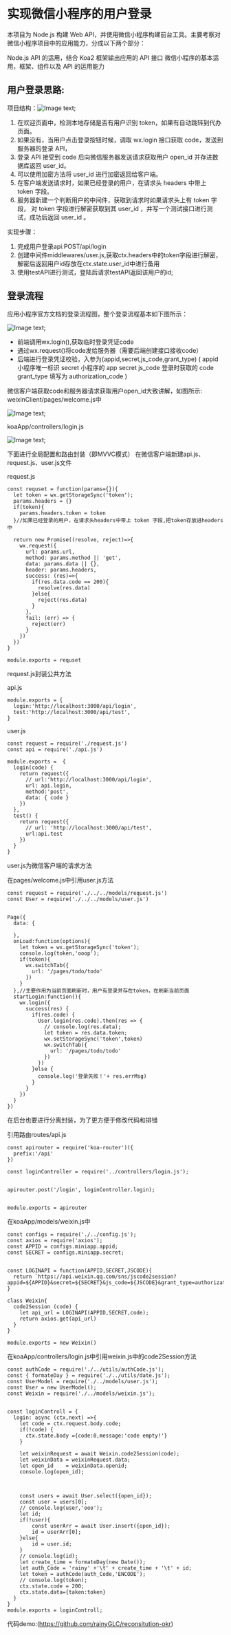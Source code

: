 # 实现微信小程序的用户登录

本项目为 Node.js 构建 Web API，并使用微信小程序构建前台工具。主要考察对微信小程序项目中的应用能力，分成以下两个部分：

Node.js API 的运用，结合 Koa2 框架输出应用的 API 接口
微信小程序的基本运用，框架、组件以及 API 的运用能力


## 用户登录思路:

项目结构：![Image text](https://raw.githubusercontent.com/rainyGLC/gitPress/master/images/32.png);



1. 在欢迎页面中，检测本地存储是否有用户识别 token，如果有自动跳转到代办页面。
2. 如果没有，当用户点击登录按钮时候，调取 wx.login 接口获取 code，发送到服务器的登录 API，
3. 登录 API 接受到 code 后向微信服务器发送请求获取用户 open_id 并存进数据库返回 user_id。
4. 可以使用加密方法将 user_id 进行加密返回给客户端。
5. 在客户端发送请求时，如果已经登录的用户，在请求头 headers 中带上 token 字段。
6. 服务器新建一个判断用户的中间件，获取到请求时如果请求头上有 token 字段，
对 token 字段进行解密获取到其 user_id ，并写一个测试接口进行测试，成功后返回 user_id 。

实现步骤：
1. 完成用户登录api:POST/api/login
2. 创建中间件middlewares/user.js,获取ctx.headers中的token字段进行解密，解密后返回用户id存放在ctx.state.user_id中进行备用
4. 使用testAPI进行测试，登陆后请求testAPI返回该用户的id;


## 登录流程
应用小程序官方文档的登录流程图，整个登录流程基本如下图所示：

![Image text](https://raw.githubusercontent.com/rainyGLC/gitPress/master/images/31.png);


* 前端调用wx.login(),获取临时登录凭证code
* 通过wx.request()将code发给服务器（需要后端创建接口接收code）
* 后端进行登录凭证校验，入参为(appid,secret,js_code,grant_type)
(
appid 小程序唯一标识
secret 小程序的 app secret
js_code 登录时获取的 code
grant_type 填写为 authorization_code
)

微信客户端获取code和服务器请求获取用户open_id大致讲解，如图所示:
weixinClient/pages/welcome.js中

![Image text](3https://raw.githubusercontent.com/rainyGLC/gitPress/master/images/33.png);

koaApp/controllers/login.js


![Image text](https://raw.githubusercontent.com/rainyGLC/gitPress/master/images/34.png);


下面进行全局配置和路由封装（即MVVC模式）
在微信客户端新建api.js、request.js、user.js文件


request.js

```
const requset = function(params={}){
  let token = wx.getStorageSync('token');
  params.headers = {}
  if(token){
    params.headers.token = token
  }//如果已经登录的用户，在请求头headers中带上 token 字段,把token存放进headers中

  return new Promise((resolve, reject)=>{
    wx.request({
      url: params.url,
      method: params.method || 'get',
      data: params.data || {},
      header: params.headers,
      success: (res)=>{
        if(res.data.code == 200){
          resolve(res.data)
        }else{
          reject(res.data)
        }
      },
      fail: (err) => {
        reject(err)
      }
    })
  })
}

module.exports = requset
```

request.js封装公共方法



api.js
```
module.exports = {
  login:'http://localhost:3000/api/login',
  test:'http://localhost:3000/api/test',
}
```

user.js
```
const request = require('./request.js')
const api = require('./api.js')

module.exports =  {
  login(code) {
    return request({
      // url:'http://localhost:3000/api/login',
      url: api.login,
      method:'post',
      data: { code }
    })
  },
  test() {
    return request({
      // url: 'http://localhost:3000/api/test',
      url:api.test
    })
  }
}
```
user.js为微信客户端的请求方法


 在pages/welcome.js中引用user.js方法
```
const request = require('./../../models/request.js')
const User = require('./../../models/user.js')


Page({
  data: {

  },
  onLoad:function(options){
    let token = wx.getStorageSync('token');
    console.log(token,'ooop');
    if(token){
      wx.switchTab({
        url: '/pages/todo/todo'
      })
    }
  },//主要作用为当前页面刷新时，用户有登录并存在token，在刷新当前页面
  startLogin:function(){
    wx.login({
      success(res) {
        if(res.code) {
          User.login(res.code).then(res => {
            // console.log(res.data);
            let token = res.data.token;
            wx.setStorageSync('token',token)
            wx.switchTab({
              url: '/pages/todo/todo'
            })
          })
        }else {
          console.log('登录失败！'+ res.errMsg)
        }
      }
    })
  }
})
```

在后台也要进行分离封装，为了更方便于修改代码和排错

引用路由routes/api.js
```
const apirouter = require('koa-router')({
  prefix:'/api'
})

const loginController = require('../controllers/login.js');


apirouter.post('/login', loginController.login);


module.exports = apirouter
```


在koaApp/models/weixin.js中

```
const configs = require('./../config.js');
const axios = require('axios');
const APPID = configs.miniapp.appid;
const SECRET = configs.miniapp.secret;


const LOGINAPI = function(APPID,SECRET,JSCODE){
  return `https://api.weixin.qq.com/sns/jscode2session?appid=${APPID}&secret=${SECRET}&js_code=${JSCODE}&grant_type=authorization_code`
}

class Weixin{
  code2Session (code) {
    let api_url = LOGINAPI(APPID,SECRET,code);
    return axios.get(api_url)
  }
}

module.exports = new Weixin()
```



在koaApp/controllers/login.js中引用weixin.js中的code2Session方法
```
const authCode = require('./../utils/authCode.js');
const { formateDay } = require('./../utils/date.js'); 
const UserModel = require('./../models/user.js');
const User = new UserModel();
const Weixin = require('./../models/weixin.js');


const loginControll = {
  login: async (ctx,next) =>{
    let code = ctx.request.body.code;
    if(!code) {
      ctx.state.body ={code:0,message:'code empty!'}
    }

    let weixinRequest = await Weixin.code2Session(code);
    let weixinData = weixinRequest.data;
    let open_id    = weixinData.openid;
    console.log(open_id);



    const users = await User.select({open_id});
    const user = users[0];
    // console.log(user,'ooo');
    let id;
    if(!user){
        const userArr = await User.insert({open_id});
        id = userArr[0];
    }else{
        id = user.id;
    }
    // console.log(id);
    let create_time = formateDay(new Date());
    let auth_Code = 'rainy' +'\t' + create_time + '\t' + id;
    let token = authCode(auth_Code,'ENCODE');
    // console.log(token);
    ctx.state.code = 200;
    ctx.state.data={taken:token}
  }
} 
module.exports = loginControll;
```
代码demo:(https://github.com/rainyGLC/reconsitution-okr)





































